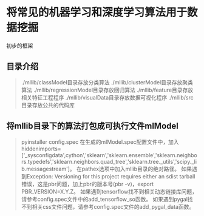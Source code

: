 # 将常见的机器学习和深度学习算法用于数据挖掘

初步的框架

## 目录介绍

> ./mllib/classModel目录存放分类算法
> ./mllib/clusterModel目录存放聚类算法
> ./mllib/regressionModel目录存放回归算法
> ./mllib/feature目录存放相关特征工程程序
> ./mllib/visualData目录存放数据可视化程序
> ./mllib/src目录存放公共的代码库

## 将mllib目录下的算法打包成可执行文件mlModel

> pyinstaller config.spec
> 在生成的mlModel.spec配置文件中，加入hiddenimports=['\_sysconfigdata',cython','sklearn','sklearn.ensemble','sklearn.neighbors.typedefs','sklearn.neighbors.quad\_tree','sklearn.tree.\_utils','scipy.\_lib.messagestream']。
> 在pathex选项中加入mllib目录的绝对路径。
> 如果遇到Exception: Versioning for this project requires either an sdist tarball错误，这是pbr问题，加上pbr的版本号(pbr -v)，export PBR\_VERSION=X.Y.Z。
> 如果遇到tensorflow找不到相关动态链接库问题，请参考config.spec文件中的add\_tensorflow\_so函数。
> 如果遇到pygal找不到相关css文件问题，请参考config.spec文件的add\_pygal\_data函数。